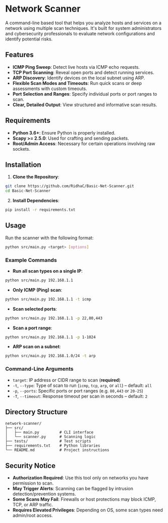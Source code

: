 # Network Scanner

A command-line based tool that helps you analyze hosts and services on a network using multiple scan techniques. It's built for system administrators and cybersecurity professionals to evaluate network configurations and identify potential risks.

## Features

- **ICMP Ping Sweep**: Detect live hosts via ICMP echo requests.
- **TCP Port Scanning**: Reveal open ports and detect running services.
- **ARP Discovery**: Identify devices on the local subnet using ARP.
- **Flexible Scan Modes and Timeouts**: Run quick scans or deep assessments with custom timeouts.
- **Port Selection and Ranges**: Specify individual ports or port ranges to scan.
- **Clear, Detailed Output**: View structured and informative scan results.

## Requirements

- **Python 3.6+**: Ensure Python is properly installed.
- **Scapy >= 2.5.0**: Used for crafting and sending packets.
- **Root/Admin Access**: Necessary for certain operations involving raw sockets.

## Installation

1. **Clone the Repository**:

```bash
git clone https://github.com/RidhaC/Basic-Net-Scanner.git
cd Basic-Net-Scanner
```

2. **Install Dependencies**:

```bash
pip install -r requirements.txt
```

## Usage

Run the scanner with the following format:

```bash
python src/main.py <target> [options]
```

### Example Commands

- **Run all scan types on a single IP**:

```bash
python src/main.py 192.168.1.1
```

- **Only ICMP (Ping) scan**:

```bash
python src/main.py 192.168.1.1 -t icmp
```

- **Scan selected ports**:

```bash
python src/main.py 192.168.1.1 -p 22,80,443
```

- **Scan a port range**:

```bash
python src/main.py 192.168.1.1 -p 1-1024
```

- **ARP scan on a subnet**:

```bash
python src/main.py 192.168.1.0/24 -t arp
```

### Command-Line Arguments

- `target`: IP address or CIDR range to scan (**required**)
- `-t`, `--type`: Type of scan to run (`icmp`, `tcp`, `arp`, or `all`) – default: `all`
- `-p`, `--ports`: Specific ports or port ranges (e.g. `80,443` or `20-25`)
- `-T`, `--timeout`: Response timeout per scan in seconds – default: `2`

## Directory Structure

```
network-scanner/
├── src/
│   ├── main.py         # CLI interface
│   └── scanner.py      # Scanning logic
├── tests/              # Test scripts
├── requirements.txt    # Python libraries
└── README.md           # Project instructions
```

## Security Notice

- **Authorization Required**: Use this tool only on networks you have permission to scan.
- **May Trigger Alerts**: Scanning can be flagged by intrusion detection/prevention systems.
- **Some Scans May Fail**: Firewalls or host protections may block ICMP, TCP, or ARP traffic.
- **Requires Elevated Privileges**: Depending on OS, some scan types need admin/root access.
